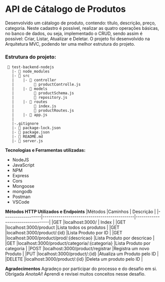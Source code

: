 <h1>API de Cátalogo de Produtos</h1>

Desenvolvido um cátalogo de produto, contendo: título, descrição, preço, categoria.
Neste cadastro é possível, realizar as quatro operações básicas, no banco de dados, ou seja, 
implementado o CRUD, sendo assim é possível: Criar, Listar, Atualizar e Deletar.
O projeto foi desenvolvido na Arquitetura MVC, podendo ter uma melhor estrutura do projeto.

### Estrutura do projeto:
```
 📁 test-backend-nodejs
   |- 📁 node_modules 
   |- 📁 src
   |    |- 📁 controller
   |         📄 productControlle.js
   |    |- 📁 models
   |         📄 productSchema.js
   |         📄 repository.js
   |    |- 📁 routes
   |         📄 index.js
   |         📄 productRoutes.js
   |    |- 📄 app.js
   |    
   |-.gitignore
   |- 📄 package-lock.json 
   |- 📄 package.json
   |- 📄 README.md  
   |- 📄 server.js
```

<strong>Tecnologias e Ferramentas utilizadas:</strong>
- NodeJS
- JavaScript
- NPM
- Express
- Cors
- Mongoose
- mongodb
- Postman
- VSCode
 
<strong>Métodos HTTP Utilizados e Endpoints</strong>
|Métodos            |Caminhos                                      |  Descrição                       |
|-------------------|----------------------------------------------|----------------------------------|
|GET                |localhost:3000/                               | Index                            |
|GET                |localhost:3000/product                        |Lista todos os produtos           |
|GET                |localhost:3000/product/:{id}                  |Lista Produto por ID              |
|GET                |localhost:3000/product/prod/:{descricao}      |Lista Produto por descricao       |
|GET                |localhost:3000/product/categoria/:{categoria} |Lista Produto por categoria       |
|POST               |localhost:3000/product/registrar              |Registra um novo Produto          |
|PUT                |localhost:3000/product/:{id}                  |Atualiza um Produto pelo ID       |
|DELETE             |localhost:3000/product/:{id}                  |Deleta um produto pelo ID         |

<strong>Agradecimentos</strong>
Agradeço por participar do processo e do desafio em si. Obrigada *AnotaAi*!
Aprendi e revisei muitos conceitos nesse desafio.

